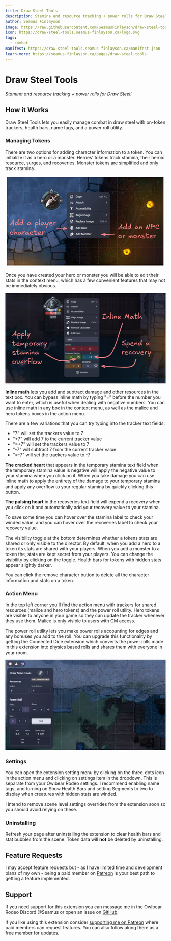 ```yaml
---
title: Draw Steel Tools
description: Stamina and resource tracking + power rolls for Draw Steel!
author: Seamus Finlayson
image: https://raw.githubusercontent.com/SeamusFinlayson/draw-steel-tools-2/refs/heads/main/docs/header.webp
icon: https://draw-steel-tools.seamus-finlayson.ca/logo.svg
tags:
  - combat
manifest: https://draw-steel-tools.seamus-finlayson.ca/manifest.json
learn-more: https://seamus-finlayson.ca/pages/draw-steel-tools
---
```


# Draw Steel Tools

_Stamina and resource tracking + power rolls for Draw Steel!_

## How it Works

Draw Steel Tools lets you easily manage combat in draw steel with on-token trackers, health bars, name tags, and a power roll utility.

### Managing Tokens

There are two options for adding character information to a token. You can initialize it as a hero or a monster. Heroes' tokens track stamina, their heroic resource, surges, and recoveries. Monster tokens are simplified and only track stamina.

![Add Character](https://raw.githubusercontent.com/SeamusFinlayson/draw-steel-tools-2/refs/heads/main/docs/addCharacter.webp)

Once you have created your hero or monster you will be able to edit their stats in the context menu, which has a few convenient features that may not be immediately obvious.

![Context Menu](https://raw.githubusercontent.com/SeamusFinlayson/draw-steel-tools-2/refs/heads/main/docs/contextMenu.webp)

**Inline math** lets you add and subtract damage and other resources in the text box. You can bypass inline math by typing "=" before the number you want to enter, which is useful when dealing with negative numbers. You can use inline math in any box in the context menu, as well as the malice and hero tokens boxes in the action menu.

There are a few variations that you can try typing into the tracker text fields:

- "7" will set the trackers value to 7
- "+7" will add 7 to the current tracker value
- "=+7" will set the trackers value to 7
- "-7" will subtract 7 from the current tracker value
- "=-7" will set the trackers value to -7

**The cracked heart** that appears in the temporary stamina text field when the temporary stamina value is negative will apply the negative value to your stamina when you click on it. When you take damage you can use inline math to apply the entirety of the damage to your temporary stamina and apply any overflow to your regular stamina by quickly clicking this button.

**The pulsing heart** in the recoveries text field will expend a recovery when you click on it and automatically add your recovery value to your stamina.

To save some time you can hover over the stamina label to check your winded value, and you can hover over the recoveries label to check your recovery value.

The visibility toggle at the bottom determines whether a tokens stats are shared or only visible to the director. By default, when you add a hero to a token its stats are shared with your players. When you add a monster to a token the, stats are kept secret from your players. You can change the visibility by clicking on the toggle. Health bars for tokens with hidden stats appear slightly darker.

You can click the remove character button to delete all the character information and stats on a token.

### Action Menu

In the top left corner you'll find the action menu with trackers for shared resources (malice and hero tokens) and the power roll utility. Hero tokens are visible to anyone in your game so they can update the tracker whenever they use them. Malice is only visible to users with GM access.

The power roll utility lets you make power rolls accounting for edges and any bonuses you add to the roll. You can upgrade this functionality by getting the Connected Dice extension which converts the power rolls made in this extension into physics based rolls and shares them with everyone in your room.

![Action Menu](https://raw.githubusercontent.com/SeamusFinlayson/draw-steel-tools-2/refs/heads/main/docs/actionMenu.webp)

### Settings

You can open the extension setting menu by clicking on the three-dots icon in the action menu and clicking on settings item in the dropdown. This is separate from your Owlbear Rodeo settings. I recommend enabling name tags, and turning on Show Health Bars and setting Segments to two to display when creatures with hidden stats are winded.

I intend to remove scene level settings overrides from the extension soon so you should avoid relying on these.

### Uninstalling

Refresh your page after uninstalling the extension to clear health bars and stat bubbles from the scene. Token data will **not** be deleted by uninstalling.

## Feature Requests

I may accept feature requests but - as I have limited time and development plans of my own - being a paid member on [Patreon](https://www.patreon.com/SeamusFinlayson) is your best path to getting a feature implemented.

## Support

If you need support for this extension you can message me in the Owlbear Rodeo Discord @Seamus or open an issue on [GitHub](https://github.com/SeamusFinlayson/Bubbles-for-Owkbear-Rodeo).

If you like using this extension consider [supporting me on Patreon](https://www.patreon.com/SeamusFinlayson) where paid members can request features. You can also follow along there as a free member for updates.
